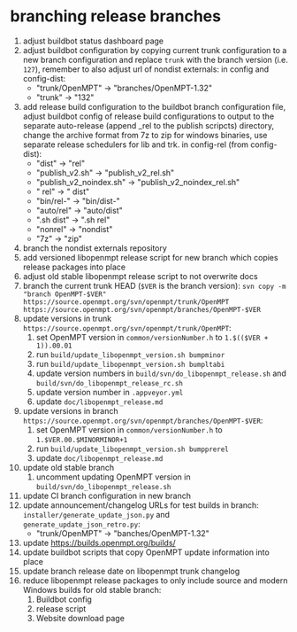 branching release branches
==========================

 1. adjust buildbot status dashboard page
 2. adjust buildbot configuration by copying current trunk configuration to a
    new branch configuration and replace `trunk` with the branch version (i.e.
    `127`), remember to also adjust url of nondist externals:
    in config and config-dist:
     *  "trunk/OpenMPT" -> "branches/OpenMPT-1.32"
     *  "trunk" -> "132"
 3. add release build configuration to the buildbot branch configuration file,
    adjust buildbot config of release build configurations to output to the
    separate auto-release (append _rel to the publish scripcts) directory,
    change the archive format from 7z to zip for windows binaries, use separate
    release schedulers for lib and trk.
    in config-rel (from config-dist):
     *  "dist" -> "rel"
     *  "publish_v2.sh" -> "publish_v2_rel.sh"
     *  "publish_v2_noindex.sh" -> "publish_v2_noindex_rel.sh"
     *  " rel" -> " dist"
     *  "bin/rel-" -> "bin/dist-"
     *  "auto/rel" -> "auto/dist"
     *  ".sh dist" -> ".sh rel"
     *  "nonrel" -> "nondist"
     *  "7z" -> "zip"
 4. branch the nondist externals repository
 5. add versioned libopenmpt release script for new branch which copies release
    packages into place
 6. adjust old stable libopenmpt release script to not overwrite docs
 7. branch the current trunk HEAD (`$VER` is the branch version):
    `svn copy -m "branch OpenMPT-$VER" https://source.openmpt.org/svn/openmpt/trunk/OpenMPT https://source.openmpt.org/svn/openmpt/branches/OpenMPT-$VER`
 8. update versions in trunk
    `https://source.openmpt.org/svn/openmpt/trunk/OpenMPT`:
     1. set OpenMPT version in `common/versionNumber.h` to
        `1.$(($VER + 1)).00.01`
     2. run `build/update_libopenmpt_version.sh bumpminor`
     3. run `build/update_libopenmpt_version.sh bumpltabi`
     4. update version numbers in `build/svn/do_libopenmpt_release.sh` and
        `build/svn/do_libopenmpt_release_rc.sh`
     5. update version number in `.appveyor.yml`
     6. update `doc/libopenmpt_release.md`
 9. update versions in branch
    `https://source.openmpt.org/svn/openmpt/branches/OpenMPT-$VER`:
     1. set OpenMPT version in `common/versionNumber.h` to
        `1.$VER.00.$MINORMINOR+1`
     2. run `build/update_libopenmpt_version.sh bumpprerel`
     4. update `doc/libopenmpt_release.md`
10. update old stable branch
     1. uncomment updating OpenMPT version in
        `build/svn/do_libopenmpt_release.sh`
11. update CI branch configuration in new branch
12. update announcement/changelog URLs for test builds in branch:
    `installer/generate_update_json.py` and `generate_update_json_retro.py`:
     *  "trunk/OpenMPT" -> "banches/OpenMPT-1.32"
13. update https://builds.openmpt.org/builds/
14. update buildbot scripts that copy OpenMPT update information into place
15. update branch release date on libopenmpt trunk changelog
16. reduce libopenmpt release packages to only include source and modern Windows
    builds for old stable branch:
     1. Buildbot config
     2. release script
     3. Website download page
